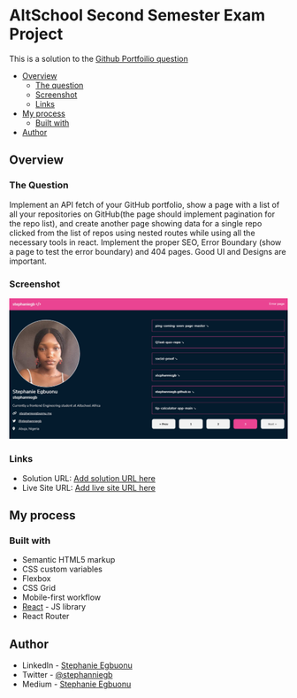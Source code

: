 # AltSchool Second Semester Exam Project

This is a solution to the [Github Portfoilio question](#)

- [Overview](#overview)
  - [The question](#the-question)
  - [Screenshot](#screenshot)
  - [Links](#links)
- [My process](#my-process)
  - [Built with](#built-with)
- [Author](#author)

## Overview

### The Question

Implement an API fetch of your GitHub portfolio, show a page with a list of all your repositories on GitHub(the page should implement pagination for the repo list), and create another page showing data for a single repo clicked from the list of repos using nested routes while using all the necessary tools in react. Implement the proper SEO, Error Boundary (show a page to test the error boundary) and 404 pages. Good UI and Designs are important. 

### Screenshot

![](./my-app/public/Screenshot%202022-11-02%20at%2017-25-10%20stephaniegb.png)
### Links

- Solution URL: [Add solution URL here](https://github.com/stephanniegb/stephanniegb.github.io)
- Live Site URL: [Add live site URL here](https://stephaniegb-calc-app-1ff339.netlify.app/)


## My process

### Built with

- Semantic HTML5 markup
- CSS custom variables
- Flexbox
- CSS Grid
- Mobile-first workflow
- [React](https://reactjs.org/) - JS library
- React Router

## Author

- LinkedIn - [Stephanie Egbuonu](https://www.linkedin.com/in/stephanie-egbuonu-809aa120a/)
- Twitter - [@stephanniegb](https://www.twitter.com/stephanniegb)
- Medium - [Stephanie Egbuonu](https://medium.com/@stephanieegbuonu)

